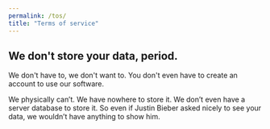 ```yaml
---
permalink: /tos/
title: "Terms of service"
---
```


## We don't store your data, period.

We don't have to, we don't want to.
You don't even have to create an account to use our software.

We physically can’t. We have nowhere to store it. We don’t even have a server database to store it. So even if Justin Bieber asked nicely to see your data, we wouldn’t have anything to show him.
